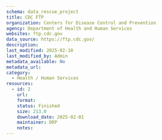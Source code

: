 ```yaml
---
schema: data_rescue_project 
title: CDC FTP
organization: Centers for Disease Control and Prevention
agency: Department of Health and Human Services
websites: ftp.cdc.gov
data_source: https://ftp.cdc.gov/
description: 
last_modified: 2025-02-10
last_modified_by: Admin
metadata_available: No
metadata_url: 
category:
  - Health / Human Services
resources:
  - id: 2
    url: 
    format: 
    status: Finished
    size: 213.0
    download_date: 2025-02-01
    maintainer: DRP
    notes: 
---
```


